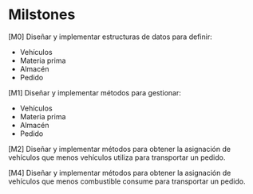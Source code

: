 # Milstones

[M0] Diseñar y implementar estructuras de datos para definir:
- Vehículos
- Materia prima
- Almacén 
- Pedido

[M1] Diseñar y implementar métodos para gestionar:
- Vehículos
- Materia prima
- Almacén 
- Pedido

[M2] Diseñar y implementar métodos para obtener la asignación de vehículos que menos vehículos utiliza para transportar un pedido.

[M4] Diseñar y implementar métodos para obtener la asignación de vehículos que menos combustible consume para transportar un pedido.
